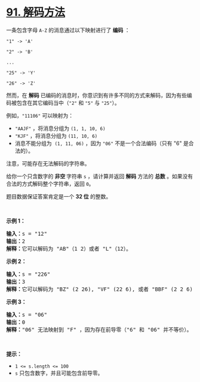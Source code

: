 # [91. 解码方法](https://leetcode.cn/problems/decode-ways/)

<div><div class="elfjS" data-track-load="description_content"><p>一条包含字母&nbsp;<code>A-Z</code> 的消息通过以下映射进行了 <strong>编码</strong> ：</p>

<p><code>"1" -&gt; 'A'<br>
"2" -&gt; 'B'<br>
...<br>
"25" -&gt; 'Y'<br>
"26" -&gt; 'Z'</code></p>

<p>然而，在&nbsp;<strong>解码</strong> 已编码的消息时，你意识到有许多不同的方式来解码，因为有些编码被包含在其它编码当中（<code>"2"</code> 和 <code>"5"</code> 与 <code>"25"</code>）。</p>

<p>例如，<code>"11106"</code> 可以映射为：</p>

<ul>
	<li><code>"AAJF"</code> ，将消息分组为 <code>(1, 1, 10, 6)</code></li>
	<li><code>"KJF"</code> ，将消息分组为 <code>(11, 10, 6)</code></li>
	<li>消息不能分组为&nbsp; <code>(1, 11, 06)</code> ，因为 <code>"06"</code>&nbsp;不是一个合法编码（只有 "6" 是合法的）。</li>
</ul>

<p>注意，可能存在无法解码的字符串。</p>

<p>给你一个只含数字的 <strong>非空 </strong>字符串 <code>s</code> ，请计算并返回 <strong>解码</strong> 方法的 <strong>总数</strong> 。如果没有合法的方式解码整个字符串，返回 <code>0</code>。</p>

<p>题目数据保证答案肯定是一个 <strong>32 位</strong> 的整数。</p>

<p>&nbsp;</p>

<p><strong>示例 1：</strong></p>

<pre><strong>输入：</strong>s = "12"
<strong>输出：</strong>2
<strong>解释：</strong>它可以解码为 "AB"（1 2）或者 "L"（12）。
</pre>

<p><strong>示例 2：</strong></p>

<pre><strong>输入：</strong>s = "226"
<strong>输出：</strong>3
<strong>解释：</strong>它可以解码为 "BZ" (2 26), "VF" (22 6), 或者 "BBF" (2 2 6) 。
</pre>

<p><strong>示例 3：</strong></p>

<pre><strong>输入：</strong>s = "06"
<strong>输出：</strong>0
<strong>解释：</strong>"06" 无法映射到 "F" ，因为存在前导零（"6" 和 "06" 并不等价）。
</pre>

<p>&nbsp;</p>

<p><strong>提示：</strong></p>

<ul>
	<li><code>1 &lt;= s.length &lt;= 100</code></li>
	<li><code>s</code> 只包含数字，并且可能包含前导零。</li>
</ul>
</div></div>
